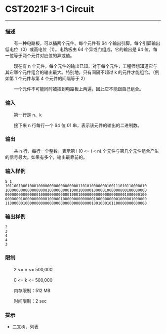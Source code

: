 # CST2021F 3-1 Circuit

------

### **描述**

　　有一种电路板，可以插两个元件。每个元件有 64 个输出引脚，每个引脚输出低电位（0）或高电位（1）。电路板由 64 个异或门组成，它的输出是 64 位，每一位等于两个元件对应位的异或值。

　　现在有 n 个元件，每个元件的输出已知。对于每个元件，工程师想知道它与其它哪个元件组合的输出最大。特别地，只有间隔不超过 k 的元件才能组合。（例如第 1 个元件与第 4 个元件的间隔等于 2）

　　一个元件不可能同时被插到电路板上两遍，因此它不能跟自己组合。

### **输入**

　　第一行是 n、k

　　接下来 n 行每行一个 64 位 01 串，表示该元件的输出的二进制数。

### **输出**

　　共 n 行，每行一个整数，表示第 i (0 <= i < n) 个元件与第几个元件组合产生的信号最大。如果有多个，输出最靠前的。

### **输入样例**

```
5 1 
1011001000100010000000000000000001101010000000100111010110000010
1000000000000000000100000000010001000001000001000000000100000000
0000000000000001000000000000010001000000000000000000001000000100
0000000100000000000100000100000000000000100000000001000001000000
1100000010000000000000000000000000000001001000101100000000000000
```

### **输出样例**

```
2
3
4
4
3
```

### **限制**

　　2 <= n <= 500,000

　　0 <= k <= 500,000

　　内存限制：512 MB

　　时间限制：2 sec

### **提示**

- 二叉树、列表